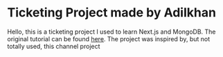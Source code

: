 
# Ticketing Project made by Adilkhan

Hello, this is a ticketing project I used to learn Next.js and MongoDB. 
 The original tutorial can be found [here](https://www.youtube.com/@freecodecamp). The project was inspired by, but not totally used, this channel project


